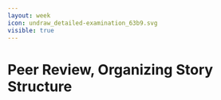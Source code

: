 ```yaml
---
layout: week
icon: undraw_detailed-examination_63b9.svg
visible: true
---
```


# Peer Review, Organizing Story Structure

